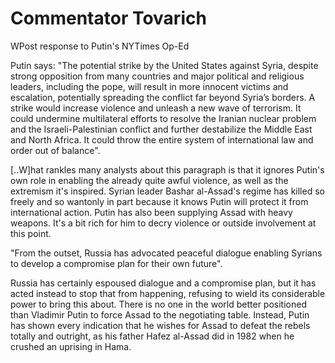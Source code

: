 # Commentator Tovarich

WPost response to Putin's NYTimes Op-Ed

Putin says: "The potential strike by the United States against Syria, despite strong opposition from many countries and major political and religious leaders, including the pope, will result in more innocent victims and escalation, potentially spreading the conflict far beyond Syria’s borders. A strike would increase violence and unleash a new wave of terrorism. It could undermine multilateral efforts to resolve the Iranian nuclear problem and the Israeli-Palestinian conflict and further destabilize the Middle East and North Africa. It could throw the entire system of international law and order out of balance".

[..W]hat rankles many analysts about this paragraph is that it ignores Putin's own role in enabling the already quite awful violence, as well as the extremism it's inspired. Syrian leader Bashar al-Assad's regime has killed so freely and so wantonly in part because it knows Putin will protect it from international action. Putin has also been supplying Assad with heavy weapons. It's a bit rich for him to decry violence or outside involvement at this point.

"From the outset, Russia has advocated peaceful dialogue enabling Syrians to develop a compromise plan for their own future".

Russia has certainly espoused dialogue and a compromise plan, but it has acted instead to stop that from happening, refusing to wield its considerable power to bring this about. There is no one in the world better positioned than Vladimir Putin to force Assad to the negotiating table. Instead, Putin has shown every indication that he wishes for Assad to defeat the rebels totally and outright, as his father Hafez al-Assad did in 1982 when he crushed an uprising in Hama.













